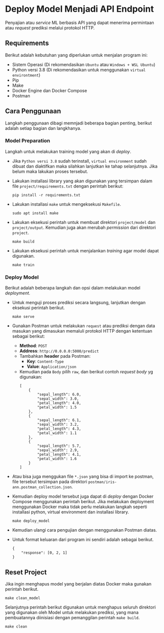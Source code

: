 # **Deploy Model Menjadi API Endpoint**

Penyajian atau *service* ML berbasis API yang dapat menerima permintaan atau *request* prediksi melalui protokol HTTP.

## **Requirements**

Berikut adalah kebutuhan yang diperlukan untuk menjalan program ini:

+ Sistem Operasi (Di rekomendasikan `Ubuntu` atau `Windows + WSL Ubuntu`)
+ Python versi 3.8 (Di rekomendasikan untuk menggunakan `virtual environtment`)
+ Pip
+ Make
+ Docker Engine dan Docker Compose
+ Postman

## **Cara Penggunaan**

Langkah penggunaan dibagi memnjadi beberapa bagian penting, berikut adalah setiap bagian dan langkhanya.

### **Model Preparation**

Langkah untuk melakukan training model yang akan di *deploy*.

+ Jika `Python versi 3.8` sudah terinstall, `virtual environment` sudah dibuat dan diaktifkan maka silahkan lanjutkan ke tahap selanjutnya. Jika belum maka lakukan proses tersebut.

+ Lakukan installasi library yang akan digunakan yang tersimpan dalam file `project/requirements.txt` dengan perintah berikut:

    ```
    pip install -r requirements.txt
    ```

+ Lakukan installasi `make` untuk mengeksekusi `Makefile`.

    ```
    sudo apt install make
    ```

+ Lakukan eksekusi perintah untuk membuat direktori `project/model` dan `project/output`. Kemudian juga akan merubah *permission* dari direktori `project`.

    ```
    make build
    ```

+ Lakukan eksekusi perintah untuk menjalankan *training* agar model dapat digunakan.

    ```
    make train
    ```
### **Deploy Model**

Berikut adalah beberapa langkah dan opsi dalam melakukan model *deployment*.

+ Untuk menguji proses prediksi secara langsung, lanjutkan dengan eksekusi perintah berikut.

    ```
    make serve
    ```

+ Gunakan Postman untuk melakukan `request` atau prediksi dengan data masukan yang dimasukan memaluli protokol HTTP dengan ketentuan sebagai berikut:
  + **Method**: `POST`
  + **Address**: `http://0.0.0.0:5000/predict`
  + Tambahkan **header** pada Postman:
    + **Key**: `Content-Type`
    + **Value**: `Application/json`
  + Kemudian pada `Body` pilih `raw`, dan berikut contoh *request body* yg digunakan:
    ```
    [
        {
            "sepal_length": 6.0,
            "sepal_width": 3.0,
            "petal_length": 4.0,
            "petal_width": 1.5
        },
        {
            "sepal_length": 6.1,
            "sepal_width": 3.2,
            "petal_length": 4.3,
            "petal_width": 1.1
        },
        {
            "sepal_length": 5.7,
            "sepal_width": 2.9,
            "petal_length": 4.1,
            "petal_width": 1.6
        }
    ]
    ```

+ Atau bisa juga menggukan file `*.json` yang bisa di import ke postman, file tersebut tersimpan pada direktori `postman/iris-ann.postman_collection.json`.

+ Kemudian deploy model tersebut juga dapat di *deploy* dengan Docker Compose menggunakan perintah berikut. Jika melakukan deployment menggunakan Docker maka tidak perlu melakukan langkah seperti installasi python, virtual environment dan installasi library.

    ```
    make deploy_model
    ```

+ Kemudian ulangi cara pengujian dengan menggunakan Postman diatas.

+ Untuk format keluaran dari program ini sendiri adalah sebagai berikut.

    ```
    {
        "response": [0, 2, 1]
    }
    ```

## **Reset Project**

Jika ingin menghapus model yang berjalan diatas Docker maka gunakan perintah berikut.

```
make clean_model
```

Selanjutnya perintah berikut digunakan untuk menghapus seluruh direktori yang digunakan oleh Model untuk melakukan prediksi, yang mana pembuatannya diinisiasi dengan pemanggilan perintah `make build`.

```
make clean
```